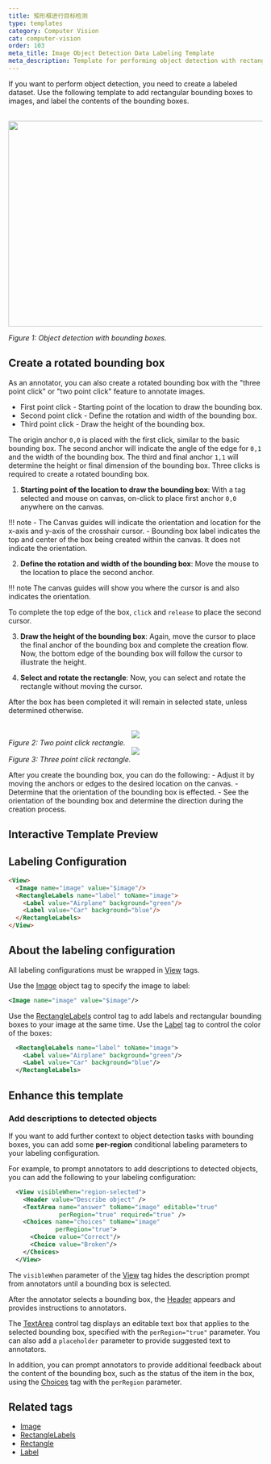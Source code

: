 ```yaml
---
title: 矩形框进行目标检测
type: templates
category: Computer Vision
cat: computer-vision
order: 103
meta_title: Image Object Detection Data Labeling Template
meta_description: Template for performing object detection with rectangular bounding boxes with Label Studio for your machine learning and data science projects.
---
```



If you want to perform object detection, you need to create a labeled dataset. Use the following template to add rectangular bounding boxes to images, and label the contents of the bounding boxes.

<br>
<img src="/images/templates/object-detection-with-bounding-boxes.png" alt="" class="gif-border" width="552px" height="408px" />

<i>Figure 1: Object detection with bounding boxes.</i>

## Create a rotated bounding box

As an annotator, you can also create a rotated bounding box with the "three point click" or "two point click" feature to annotate images.  

  - First point click - Starting point of the location to draw the bounding box.
  - Second point click - Define the rotation and width of the bounding box.
  - Third point click - Draw the height of the bounding box.

The origin anchor `0,0` is placed with the first click, similar to the basic bounding box. The second anchor will indicate the angle of the edge for `0,1` and the width of the bounding box. The third and final anchor `1,1` will determine the height or final dimension of the bounding box. Three clicks is required to create a rotated bounding box.

1. **Starting point of the location to draw the bounding box**: With a tag selected and mouse on canvas, on-click to place first anchor `0,0` anywhere on the canvas.


!!! note 
    - The Canvas guides will indicate the orientation and location for the x-axis and y-axis of the crosshair cursor.
    - Bounding box label indicates the top and center of the box being created within the canvas. It does not indicate the orientation.

2. **Define the rotation and width of the bounding box**: Move the mouse to the location to place the second anchor.

!!! note 
    The canvas guides will show you where the cursor is and also indicates the orientation.

To complete the top edge of the box, `click` and `release` to place the second cursor.

3. **Draw the height of the bounding box**: Again, move the cursor to place the final anchor of the bounding box and complete the creation flow. Now, the bottom edge of the bounding box will follow the cursor to illustrate the height.

4. **Select and rotate the rectangle**: Now, you can select and rotate the rectangle without moving the cursor. 

After the box has been completed it will remain in selected state, unless determined otherwise.


  <br>
  <div style="margin:auto; text-align:center;"><img src="/images/two-point-click.png" style="opacity: 0.8"/></div>
  <i>Figure 2: Two point click rectangle.</i>

    
  <br>
  <div style="margin:auto; text-align:center;"><img src="/images/three-point-click.png" style="opacity: 0.8"/></div>
  <i>Figure 3: Three point click rectangle.</i>

  After you create the bounding box, you can do the following: 
    - Adjust it by moving the anchors or edges to the desired location on the canvas.
    - Determine that the orientation of the bounding box is effected.
    - See the orientation of the bounding box and determine the direction during the creation process.


## Interactive Template Preview

<div id="main-preview"></div>

## Labeling Configuration

```html
<View>
  <Image name="image" value="$image"/>
  <RectangleLabels name="label" toName="image">
    <Label value="Airplane" background="green"/>
    <Label value="Car" background="blue"/>
  </RectangleLabels>
</View>
```

## About the labeling configuration

All labeling configurations must be wrapped in [View](/tags/view.html) tags.

Use the [Image](/tags/image.html) object tag to specify the image to label:
```xml
<Image name="image" value="$image"/>
```
  
Use the [RectangleLabels](/tags/rectanglelabels.html) control tag to add labels and rectangular bounding boxes to your image at the same time. Use the [Label](/tags/label.html) tag to control the color of the boxes:
```xml
  <RectangleLabels name="label" toName="image">
    <Label value="Airplane" background="green"/>
    <Label value="Car" background="blue"/>
  </RectangleLabels>
```

## Enhance this template

### Add descriptions to detected objects

If you want to add further context to object detection tasks with bounding boxes, you can add some **per-region** conditional labeling parameters to your labeling configuration. 

For example, to prompt annotators to add descriptions to detected objects, you can add the following to your labeling configuration:
```xml
  <View visibleWhen="region-selected">
    <Header value="Describe object" />
    <TextArea name="answer" toName="image" editable="true"
              perRegion="true" required="true" />
    <Choices name="choices" toName="image"
             perRegion="true">
      <Choice value="Correct"/>
      <Choice value="Broken"/>
    </Choices>
  </View>
```
The `visibleWhen` parameter of the [View](/tags/view.html) tag hides the description prompt from annotators until a bounding box is selected. 

After the annotator selects a bounding box, the [Header](/tags/header.html) appears and provides instructions to annotators.

The [TextArea](/tags/textarea.html) control tag displays an editable text box that applies to the selected bounding box, specified with the `perRegion="true"` parameter. You can also add a `placeholder` parameter to provide suggested text to annotators. 

In addition, you can prompt annotators to provide additional feedback about the content of the bounding box, such as the status of the item in the box, using the [Choices](/tags/choices.html) tag with the `perRegion` parameter.

## Related tags

- [Image](/tags/image.html)
- [RectangleLabels](/tags/rectanglelabels.html)
- [Rectangle](/tags/rectangle.html)
- [Label](/tags/label.html)